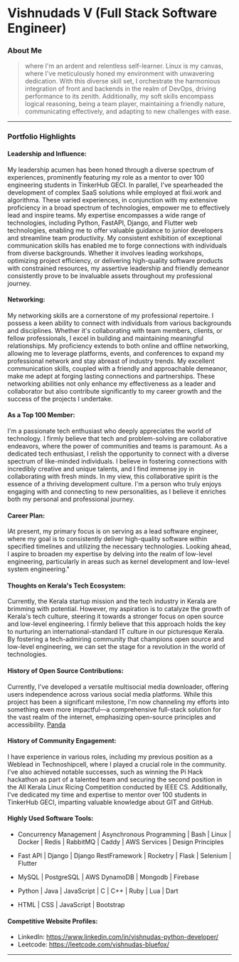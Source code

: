 # Vishnudads V (Full Stack Software Engineer)

### About Me

> where I'm an ardent and relentless self-learner. Linux is my canvas, where I've meticulously honed my environment with unwavering dedication. With this diverse skill set, I orchestrate the harmonious integration of front and backends in the realm of DevOps, driving performance to its zenith. Additionally, my soft skills encompass logical reasoning, being a team player, maintaining a friendly nature, communicating effectively, and adapting to new challenges with ease.

---

### Portfolio Highlights

#### Leadership and Influence:

 My leadership acumen has been honed through a diverse spectrum of experiences, prominently featuring my role as a mentor to over 100 engineering students in TinkerHub GECI. In parallel, I've spearheaded the development of complex SaaS solutions while employed at flxii.work and algorithma. These varied experiences, in conjunction with my extensive proficiency in a broad spectrum of technologies, empower me to effectively lead and inspire teams. My expertise encompasses a wide range of technologies, including Python, FastAPI, Django, and Flutter web technologies, enabling me to offer valuable guidance to junior developers and streamline team productivity. My consistent exhibition of exceptional communication skills has enabled me to forge connections with individuals from diverse backgrounds. Whether it involves leading workshops, optimizing project efficiency, or delivering high-quality software products with constrained resources, my assertive leadership and friendly demeanor consistently prove to be invaluable assets throughout my professional journey.

#### Networking:

 My networking skills are a cornerstone of my professional repertoire. I possess a keen ability to connect with individuals from various backgrounds and disciplines. Whether it's collaborating with team members, clients, or fellow professionals, I excel in building and maintaining meaningful relationships. My proficiency extends to both online and offline networking, allowing me to leverage platforms, events, and conferences to expand my professional network and stay abreast of industry trends. My excellent communication skills, coupled with a friendly and approachable demeanor, make me adept at forging lasting connections and partnerships. These networking abilities not only enhance my effectiveness as a leader and collaborator but also contribute significantly to my career growth and the success of the projects I undertake.

#### As a Top 100 Member:

 I'm a passionate tech enthusiast who deeply appreciates the world of technology. I firmly believe that tech and problem-solving are collaborative endeavors, where the power of communities and teams is paramount. As a dedicated tech enthusiast, I relish the opportunity to connect with a diverse spectrum of like-minded individuals. I believe in fostering connections with incredibly creative and unique talents, and I find immense joy in collaborating with fresh minds. In my view, this collaborative spirit is the essence of a thriving development culture. I'm a person who truly enjoys engaging with and connecting to new personalities, as I believe it enriches both my personal and professional journey.

#### Career Plan:

 IAt present, my primary focus is on serving as a lead software engineer, where my goal is to consistently deliver high-quality software within specified timelines and utilizing the necessary technologies. Looking ahead, I aspire to broaden my expertise by delving into the realm of low-level engineering, particularly in areas such as kernel development and low-level system engineering."

#### Thoughts on Kerala's Tech Ecosystem:

 Currently, the Kerala startup mission and the tech industry in Kerala are brimming with potential. However, my aspiration is to catalyze the growth of Kerala's tech culture, steering it towards a stronger focus on open source and low-level engineering. I firmly believe that this approach holds the key to nurturing an international-standard IT culture in our picturesque Kerala. By fostering a tech-admiring community that champions open source and low-level engineering, we can set the stage for a revolution in the world of technologies.

#### History of Open Source Contributions:

 Currently, I've developed a versatile multisocial media downloader, offering users independence across various social media platforms. While this project has been a significant milestone, I'm now channeling my efforts into something even more impactful—a comprehensive full-stack solution for the vast realm of the internet, emphasizing open-source principles and accessibility.
[Panda](https://github.com/vishnudas-bluefox/panda_website)

#### History of Community Engagement:

 I have experience in various roles, including my previous position as a Weblead in Technoshipcell, where I played a crucial role in the community. I've also achieved notable successes, such as winning the Pi Hack hackathon as part of a talented team and securing the second position in the All Kerala Linux Ricing Competition conducted by IEEE CS. Additionally, I've dedicated my time and expertise to mentor over 100 students in TinkerHub GECI, imparting valuable knowledge about GIT and GitHub.


#### Highly Used Software Tools:

- Concurrency Management | Asynchronous Programming | Bash | Linux | Docker | Redis | RabbitMQ | Caddy | AWS Services | Design Principles

- Fast API | Django | Django RestFramework | Rocketry | Flask | Selenium | Flutter

- MySQL | PostgreSQL | AWS DynamoDB | Mongodb | Firebase

- Python | Java | JavaScript | C | C++ | Ruby | Lua | Dart

- HTML | CSS | JavaScript | Bootstrap

#### Competitive Website Profiles:

- LinkedIn: https://www.linkedin.com/in/vishnudas-python-developer/
- Leetcode: https://leetcode.com/vishnudas-bluefox/


---
